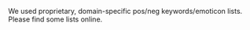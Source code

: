 We used proprietary, domain-specific pos/neg keywords/emoticon lists.
Please find some lists online.